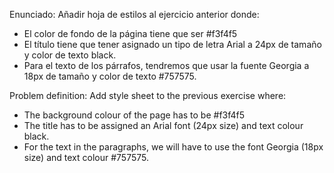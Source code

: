 Enunciado:
Añadir hoja de estilos al ejercicio anterior donde:

- El color de fondo de la página tiene que ser #f3f4f5
- El título tiene que tener asignado un tipo de letra Arial a 24px de tamaño y color de texto black.
- Para el texto de los párrafos, tendremos que usar la fuente Georgia a 18px de tamaño y color de texto #757575.

Problem definition:
Add style sheet to the previous exercise where:

- The background colour of the page has to be #f3f4f5
- The title has to be assigned an Arial font (24px size) and text colour black.
- For the text in the paragraphs, we will have to use the font Georgia (18px size) and text colour #757575.
